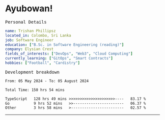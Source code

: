 # Ayubowan!

<samp>Personal Details</samp>

```yaml
name: Trishan Phillipsz
located_in: Colombo, Sri Lanka
job: Software Engineer
education: ["B.Sc. in Software Engineering (reading)"]
company: Elysian Crest
fields_of_interests: ["DevOps", "Web3", "Cloud Computing"]
currently_learning: ["GitOps", "Smart Contracts"]
hobbies: ["Football", "Cardistry"]
```

<samp>Development breakdown</samp>

<!--START_SECTION:waka-->

```txt
From: 05 May 2024 - To: 05 August 2024

Total Time: 150 hrs 54 mins

TypeScript   128 hrs 49 mins >>>>>>>>>>>>>>>>>>>>>----   83.17 %
Go           9 hrs 52 mins   >>-----------------------   06.37 %
Other        3 hrs 58 mins   >------------------------   02.57 %
```

<!--END_SECTION:waka-->

---
